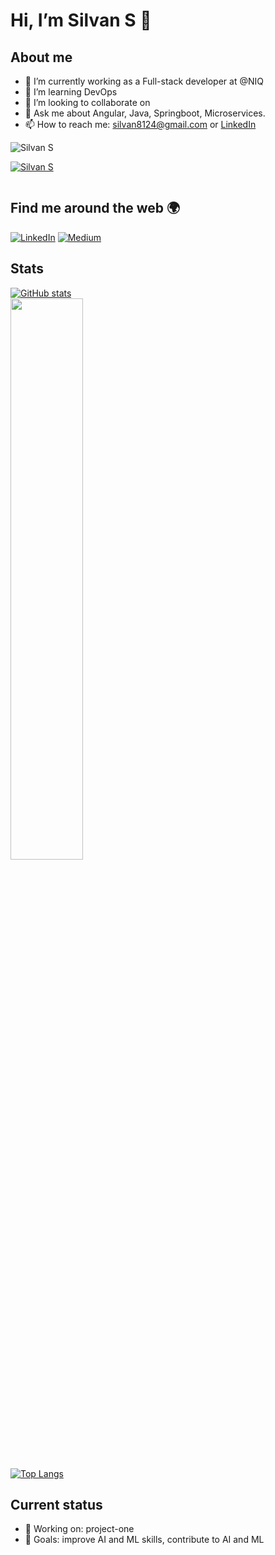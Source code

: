 # Hi, I’m Silvan S 👋

## About me
- 🔭 I’m currently working as a Full-stack developer at @NIQ
- 🌱 I’m learning DevOps
- 👯 I’m looking to collaborate on 
- 💬 Ask me about Angular, Java, Springboot, Microservices.
- 📫 How to reach me: silvan8124@gmail.com or [LinkedIn](https://www.linkedin.com/in/silvan2298/)

<p align="left"> <img src="https://komarev.com/ghpvc/?username=Silvan-S&label=Profile%20views&color=0e75b6&style=flat" alt="Silvan S" /> </p>
<p align="left"> <a href="https://github.com/ryo-ma/github-profile-trophy"><img src="https://github-profile-trophy.vercel.app/?username=Silvan-S" alt="Silvan S" /></a> </p>
<p align="left"> <a href="https://twitter.com/" target="blank"><img src="https://img.shields.io/twitter/follow/?logo=twitter&style=for-the-badge" alt="" /></a> </p>

## Find me around the web 🌍
<div align="left">
  <a href="https://www.linkedin.com/in/silvan2298/"><img alt="LinkedIn" src="https://img.shields.io/badge/linkedin-%230077B5.svg?style=for-the-badge&logo=linkedin&logoColor=white"/></a>
  <a href="https://s-silvan.github.io/"> <img alt="Medium" src="https://img.shields.io/badge/Portfolio-0077B5?style=for-the-badge"/></a>
</div>

## Stats
[![GitHub stats](https://github-readme-stats.vercel.app/api?username=S-Silvan&show_icons=true&theme=dark)](https://github.com/S-Silvan)
<br>
<img width="48%" src="https://github-readme-streak-stats.herokuapp.com/?user=Silvan-S&theme=tokyonight" />
<br>
[![Top Langs](https://github-readme-stats.vercel.app/api/top-langs/?username=S-Silvan&layout=compact&theme=dark)](https://github.com/S-Silvan)


## Current status
- 🔧 Working on: project-one
- 🎯 Goals: improve AI and ML skills, contribute to AI and ML
